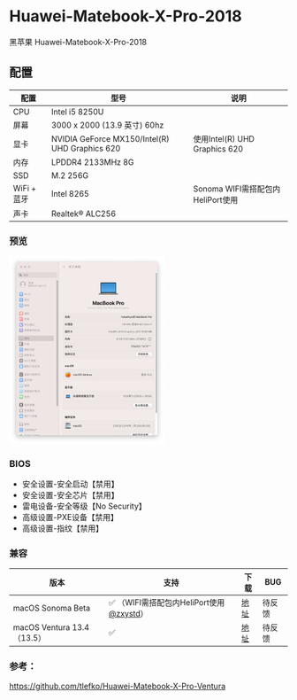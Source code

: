 # Huawei-Matebook-X-Pro-2018
黑苹果 Huawei-Matebook-X-Pro-2018

## 配置

| 配置        | 型号                                           | 说明                              |
| ----------- | ---------------------------------------------- | --------------------------------- |
| CPU         | Intel i5 8250U                                 |                                   |
| 屏幕        | 3000 x 2000 (13.9 英寸) 60hz                   |                                   |
| 显卡        | NVIDIA GeForce MX150/Intel(R) UHD Graphics 620 | 使用Intel(R) UHD Graphics 620     |
| 内存        | LPDDR4 2133MHz 8G                              |                                   |
| SSD         | M.2 256G                                       |                                   |
| WiFi + 蓝牙 | Intel 8265                                     | Sonoma WIFI需搭配包内HeliPort使用 |
| 声卡        | Realtek® ALC256                                |                                   |

<h3>预览</h3>

<img src="https://github.com/Hakarikyo/Huawei-Matebook-X-Pro-2018/blob/main/Picture/Ventura_13.4.png?raw=true" alt="Ventura_13.4" style="zoom: 33%;" />

### BIOS

* 安全设置-安全启动【禁用】
* 安全设置-安全芯片【禁用】
* 雷电设备-安全等级【No Security】
* 高级设置-PXE设备【禁用】
* 高级设置-指纹【禁用】

### 兼容

| 版本                       | 支持                                                         | 下载                                                         | BUG    |
| -------------------------- | ------------------------------------------------------------ | ------------------------------------------------------------ | ------ |
| macOS Sonoma Beta          | ✅ （WIFI需搭配包内HeliPort使用 [@zxystd](https://github.com/OpenIntelWireless/HeliPort)） | [地址](https://github.com/Hakarikyo/MSI-B460M-MORTAR-WIFI-10700-RX590/releases/tag/%E6%B5%8B%E8%AF%95) | 待反馈 |
| macOS Ventura 13.4（13.5） | ✅                                                            | [地址](https://github.com/Hakarikyo/MSI-B460M-MORTAR-WIFI-10700-RX590/releases/tag/%E5%8F%91%E5%B8%83%E6%9B%B4%E6%96%B0) | 待反馈 |

<h3>参考：</h3>

https://github.com/tlefko/Huawei-Matebook-X-Pro-Ventura
